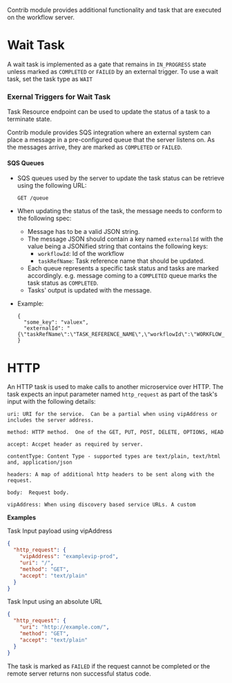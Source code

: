 Contrib module provides additional functionality and task that are executed on the workflow server.

# Wait Task
A wait task is implemented as a gate that remains in ```IN_PROGRESS``` state unless marked as ```COMPLETED``` or ```FAILED``` by an external trigger.
To use a wait task, set the task type as ```WAIT```

### Exernal Triggers for Wait Task

Task Resource endpoint can be used to update the status of a task to a terminate state. 

Contrib module provides SQS integration where an external system can place a message in a pre-configured queue that the server listens on.  As the messages arrive, they are marked as ```COMPLETED``` or ```FAILED```.  

#### SQS Queues
* SQS queues used by the server to update the task status can be retrieve using the following URL:

	```GET /queue```
	
* When updating the status of the task, the message needs to conform to the following spec:
	* 	Message has to be a valid JSON string.
	*  The message JSON should contain a key named ```externalId``` with the value being a JSONified string that contains the following keys:
		*  ```workflowId```: Id of the workflow
		*  ```taskRefName```: Task reference name that should be updated.
	*  Each queue represents a specific task status and tasks are marked accordingly.  e.g. message coming to a ```COMPLETED``` queue marks the task status as ```COMPLETED```.
	*  Tasks' output is updated with the message.
*  Example:

	```
	{
	  "some_key": "valuex",
	  "externalId": "{\"taskRefName\":\"TASK_REFERENCE_NAME\",\"workflowId\":\"WORKFLOW_ID\"}"
	}
	```

# HTTP
An HTTP task is used to make calls to another microservice over HTTP.
The task expects an input parameter named ```http_request``` as part of the task's input with the following details:

```
uri: URI for the service.  Can be a partial when using vipAddress or includes the server address.

method: HTTP method.  One of the GET, PUT, POST, DELETE, OPTIONS, HEAD
	
accept: Accpet header as required by server.

contentType: Content Type - supported types are text/plain, text/html and, application/json
	
headers: A map of additional http headers to be sent along with the request.

body:  Request body.

vipAddress: When using discovery based service URLs. A custom 
```
**Examples**

Task Input payload using vipAddress

```json
{
  "http_request": {
    "vipAddress": "examplevip-prod",
    "uri": "/",
    "method": "GET",
    "accept": "text/plain"
  }
}
```
Task Input using an absolute URL

```json
{
  "http_request": {
    "uri": "http://example.com/",
    "method": "GET",
    "accept": "text/plain"
  }
}
```

The task is marked as ```FAILED``` if the request cannot be completed or the remote server returns non successful status code.